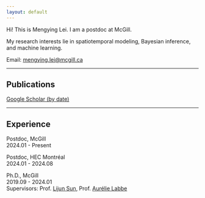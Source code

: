 ```yaml
---
layout: default
---
```


<!-- ## About Me -->
<a id="about-me"></a>
Hi! This is Mengying Lei. I am a postdoc at McGill. 

My research interests lie in spatiotemporal modeling, Bayesian inference, and machine learning.

Email: [mengying.lei@mcgill.ca](mailto:mengying.lei@mcgill.ca)

------------

## Publications
[Google Scholar (by date)](https://scholar.google.com/citations?hl=en&user=vWdutQIAAAAJ&view_op=list_works&sortby=pubdate)


------------

## Experience
Postdoc, McGill \
2024.01 - Present

Postdoc, HEC Montréal \
2024.01 - 2024.08

Ph.D., McGill \
2019.09 - 2024.01 \
Supervisors: Prof. [Lijun Sun](https://lijunsun.github.io/), Prof. [Aurélie Labbe](https://www.hec.ca/en/profs/aurelie.labbe.html)

